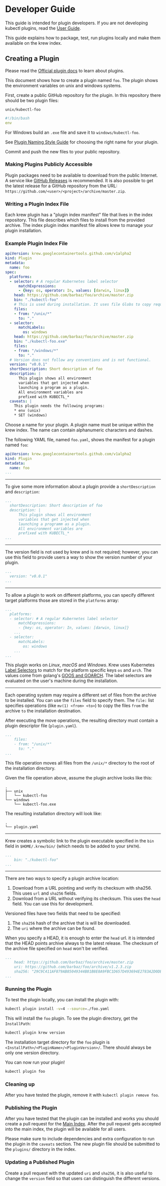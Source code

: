 # Developer Guide

This guide is intended for plugin developers. If you are not developing kubectl
plugins, read the [User Guide](./USER_GUIDE.md).

This guide explains how to package, test, run plugins locally and make them
available on the krew index.

## Creating a Plugin

Please read the
[Official plugin docs](https://kubernetes.io/docs/tasks/extend-kubectl/kubectl-plugins/)
to learn about plugins.

This document shows how to create a plugin named `foo`.
The plugin shows the environment variables on unix and windows systems.

First, create a public GitHub repository for the plugin.
In this repository there should be two plugin files:

`unix/kubectl-foo`

```yaml
#!/bin/bash
env
```

For Windows build an `.exe` file and save it to `windows/kubectl-foo`.

See [Plugin Naming Style Guide](NAMING_GUIDE.md) for choosing the right name
for your plugin.

Commit and push the new files to your public repository.

### Making Plugins Publicly Accessible

Plugin packages need to be available to download from the public Internet.
A service like
[GitHub Releases](https://help.github.com/articles/creating-releases/)
is recommended.
It is also possible to get the latest release for a GitHub repository from the
URL: `https://github.com/<user>/<project>/archive/master.zip`.

### Writing a Plugin Index File

Each krew plugin has a "plugin index manifest" file that lives in the index
repository. This file describes which files to install from the provided
archive. The index plugin index manifest file allows krew to manage your plugin
installation.

### Example Plugin Index File

```yaml
apiVersion: krew.googlecontainertools.github.com/v1alpha2
kind: Plugin
metadata:
  name: foo
spec:
  platforms:
  - selector: # A regular Kubernetes label selector
      matchExpressions:
      - {key: os, operator: In, values: [darwin, linux]} 
    head: https://github.com/barbaz/foo/archive/master.zip
    bin: "./kubectl-foo"
    # This is used during installation. It uses file Globs to copy required files.
    files:
    - from: "/unix/*"
      to: "."
  - selector:
      matchLabels:
        os: windows
    head: https://github.com/barbaz/foo/archive/master.zip
    bin: "./kubectl-foo.exe"
    files:
    - from: "/windows/*"
      to: "."
  # Version does not follow any conventions and is not functional.
  version: "v0.0.1"
  shortDescription: Short description of foo
  description: |
      This plugin shows all environment
      variables that get injected when
      launching a program as a plugin.
      All environment variables are
      prefixed with KUBECTL_*
  caveats: |
    This plugin needs the following programs:
    * env (unix)
    * SET (windows)
```

Choose a name for your plugin.
A plugin name must be unique within the krew index.
The name can contain alphanumeric characters and dashes.

The following YAML file, named `foo.yaml`,
shows the manifest for a plugin named `foo`:

```yaml
apiVersion: krew.googlecontainertools.github.com/v1alpha2
kind: Plugin
metadata:
  name: foo
...
```

---

To give some more information about a plugin provide a
`shortDescription` and `description`:

```yaml
...
  shortDescription: Short description of foo
  description: |
      This plugin shows all environment
      variables that get injected when
      launching a programm as a plugin.
      All environment variables are
      prefixed with KUBECTL_*
...
```

---

The version field is not used by krew and is not required; however,
you can use this field to provide users a way to show the version number of
your plugin.

```yaml
...
  version: "v0.0.1"
...
```

---

To allow a plugin to work on different platforms, you can specify different
target platforms those are stored in the `platforms` array:

```yaml
...
  platforms:
  - selector: # A regular Kubernetes label selector
      matchExpressions:
      - {key: os, operator: In, values: [darwin, linux]} 
    ...
  - selector:
      matchLabels:
        os: windows
    ...
...
```

This plugin works on *Linux*, *macOS* and *Windows*.
Krew uses Kubernetes
[Label Selectors](https://kubernetes.io/docs/concepts/overview/working-with-objects/labels/)
to match for the platform specific keys `os` and `arch`.
The values come from golang's
[GOOS and GOARCH](https://golang.org/pkg/runtime/#pkg-constants).
The label selectors are evaluated on the user's machine during the installation.

---

Each operating system may require a different set of files from the
archive to be installed. You can use the `files` field to specify them.
The `file:` list specifies operations (like `mv(1) <from> <to>`) to copy
the files `from` the archive `to` the installation destination.

After executing the move operations,
the resulting directory must contain a plugin descriptor file (`plugin.yaml`).

```yaml
...
    files:
    - from: "/unix/*"
      to: "."
...
```

This file operation moves all files from the `/unix/*` directory to the
root of the installation directory.

Given the file operation above, assume the plugin archive looks like this:

```text
.
├── unix
│   └── kubectl-foo
└── windows
    └── kubectl-foo.exe
```

The resulting installation directory will look like:

```text
.
└── plugin.yaml
```

---

Krew creates a symbolic link to the plugin executable specified in the
`bin` field in `$HOME/.krew/bin/` (which needs to be added to your
`$PATH`).

```yaml
...
    bin: "./kubectl-foo"
...
```

---

There are two ways to specify a plugin archive location:

1. Download from a URL pointing and verify its checksum with sha256.
   This uses `url` and `sha256` fields.
2. Download from a URL without verifying its checksum.
   This uses the `head` field. You can use this for development.

Versioned files have two fields that need to be specified:

1. The `sha256` hash of the archive that is will be downloaded.
2. The `uri` where the archive can be found. 

When you specify a HEAD, it is enough to enter the `head` url.
it is intended that the HEAD points archive always to the latest release.
The checksum of the archive file specified on `head` won't be verified. 

```yaml
...
    head: https://github.com/barbaz/foo/archive/master.zip
    uri: https://github.com/barbaz/foo/archive/v1.2.3.zip
    sha256: "29C9C411AF879AB85049344B81B8E8A9FBC1D657D493694E2783A2D0DB240775"
...
```

### Running the Plugin

To test the plugin locally, you can install the plugin with:

```bash
kubectl plugin install -v=4 --source=./foo.yaml
```

This will install the `foo` plugin.
To see the plugin directory, get the `InstallPath`:

```bash
kubectl plugin krew version
```

The installation target directory for the `foo` plugin is
`<InstallPath>/<PluginName>/<PluginVersion>/`.
There should always be only one version directory.

You can now run your plugin!

```bash
kubectl plugin foo
```

### Cleaning up

After you have tested the plugin, remove it with `kubectl plugin remove foo`.

### Publishing the Plugin

After you have tested that the plugin can be installed and works you should
create a pull request for the [Main Index](https://github.com/GoogleContainerTools/krew-index).
After the pull request gets accepted into the main index, the plugin will be available for
all users.

Please make sure to include dependencies and extra configuration to run the
plugin in the `caveats` section.
The new plugin file should be submitted to the `plugins/` directory in the index.

### Updating a Published Plugin

Create a pull request with the updated `uri` and `sha256`,
it is also useful to change the `version` field so that users can distinguish
the different versions.
